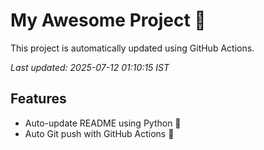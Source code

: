 # My Awesome Project 🚀

This project is automatically updated using GitHub Actions.

_Last updated: 2025-07-12 01:10:15 IST_

## Features
- Auto-update README using Python 🐍
- Auto Git push with GitHub Actions 🤖
